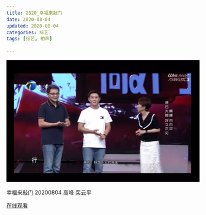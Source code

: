 ```yaml
---
title: 2020_幸福来敲门
date: 2020-08-04
updated: 2020-08-04
categories: 综艺
tags: [综艺, 相声]

---
```


![](https://raw.githubusercontent.com/rhenginium/image/main/20210324220708.png)

幸福来敲门 20200804 高峰 栾云平

[在线观看](https://m.weibo.cn/status/4534334461318739?)

